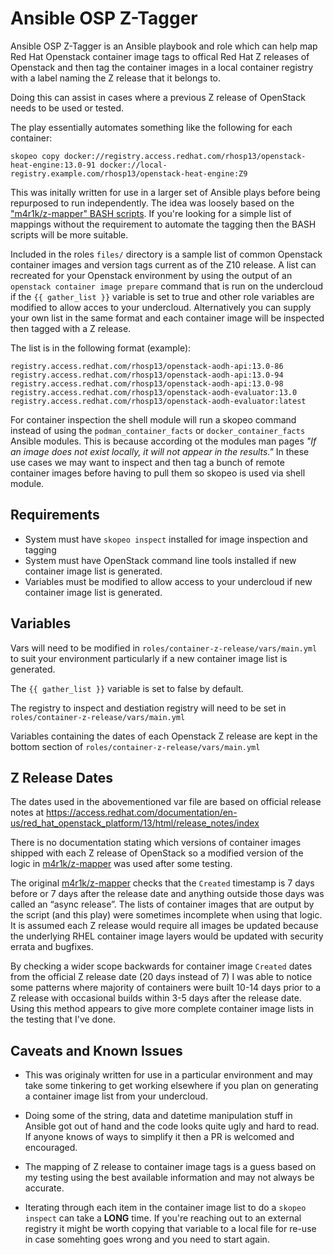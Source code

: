 Ansible OSP Z-Tagger
=========

Ansible OSP Z-Tagger is an Ansible playbook and role which can help map Red Hat Openstack container image tags to offical Red Hat Z releases of Openstack and then tag the container images in a local container registry with a label naming the Z release that it belongs to.

Doing this can assist in cases where a previous Z release of OpenStack needs to be used or tested. 

The play essentially automates something like the following for each container:
```
skopeo copy docker://registry.access.redhat.com/rhosp13/openstack-heat-engine:13.0-91 docker://local-registry.example.com/rhosp13/openstack-heat-engine:Z9
```

This was initally written for use in a larger set of Ansible plays before being repurposed to run independently. The idea was loosely based on the ["m4r1k/z-mapper" BASH scripts](https://github.com/m4r1k/z-mapper). If you're looking for a simple list of mappings without the requirement to automate the tagging then the BASH scripts will be more suitable.

Included in the roles `files/` directory is a sample list of common Openstack container images and version tags current as of the Z10 release. A list can recreated for your Openstack environment by using the output of an `openstack container image prepare` command that is run on the undercloud if the `{{ gather_list }}` variable is set to true and other role variables are modified to allow acces to your undercloud. Alternatively you can supply your own list in the same format and each container image will be inspected then tagged with a Z release. 

The list is in the following format (example):
```
registry.access.redhat.com/rhosp13/openstack-aodh-api:13.0-86
registry.access.redhat.com/rhosp13/openstack-aodh-api:13.0-94
registry.access.redhat.com/rhosp13/openstack-aodh-api:13.0-98
registry.access.redhat.com/rhosp13/openstack-aodh-evaluator:13.0
registry.access.redhat.com/rhosp13/openstack-aodh-evaluator:latest
```

For container inspection the shell module will run a skopeo command instead of using the `podman_container_facts` or `docker_container_facts` Ansible modules. This is because according ot the modules man pages *"If an image does not exist locally, it will not appear in the results."* In these use cases we may want to inspect and then tag a bunch of remote container images before having to pull them so skopeo is used via shell module.


Requirements
------------

- System must have `skopeo inspect` installed for image inspection and tagging
- System must have OpenStack command line tools installed if new container image list is generated.
- Variables must be modified to allow access to your undercloud if new container image list is generated.

Variables
--------------

Vars will need to be modified in `roles/container-z-release/vars/main.yml` to suit your environment particularly if a new container image list is generated.

The `{{ gather_list }}` variable is set to false by default.

The registry to inspect and destiation registry will need to be set in `roles/container-z-release/vars/main.yml`

Variables containing the dates of each Openstack Z release are kept in the bottom section of `roles/container-z-release/vars/main.yml`

Z Release Dates
---------------
The dates used in the abovementioned var file are based on official release notes at https://access.redhat.com/documentation/en-us/red_hat_openstack_platform/13/html/release_notes/index

There is no documentation stating which versions of container images shipped with each Z release of OpenStack so a modified version of the logic in [m4r1k/z-mapper](https://github.com/m4r1k/z-mapper) was used after some testing.

The original [m4r1k/z-mapper](https://github.com/m4r1k/z-mapper) checks that the `Created` timestamp is 7 days before or 7 days after the release date and anything outside those days was called an “async release”. The lists of container images that are output by the script (and this play) were sometimes incomplete when using that logic. It is assumed each Z release would require all images be updated because the underlying RHEL container image layers would be updated with security errata and bugfixes.

By checking a wider scope backwards for container image `Created` dates from the official Z release date (20 days instead of 7) I was able to notice some patterns where majority of containers were built 10-14 days prior to a Z release with occasional builds within 3-5 days after the release date. Using this method appears to give more complete container image lists in the testing that I've done.

Caveats and Known Issues
----------------

- This was originaly written for use in a particular environment and may take some tinkering to get working elsewhere if you plan on generating a container image list from your undercloud.

- Doing some of the string, data and datetime manipulation stuff in Ansible got out of hand and the code looks quite ugly and hard to read. If anyone knows of ways to simplify it then a PR is welcomed and encouraged.

- The mapping of Z release to container image tags is a guess based on my testing using the best available information and may not always be accurate.

- Iterating through each item in the container image list to do a `skopeo inspect` can take a **LONG** time. If you're reaching out to an external registry it might be worth copying that variable to a local file for re-use in case somehting goes wrong and you need to start again. 